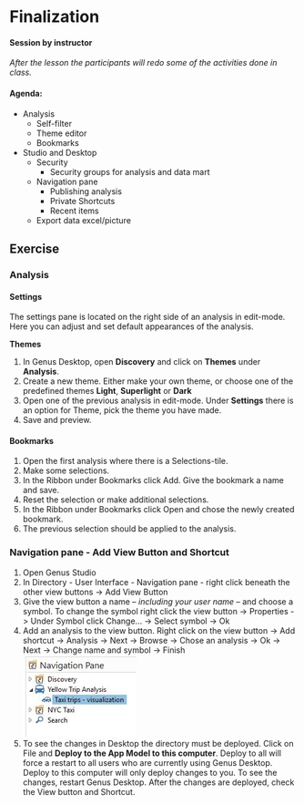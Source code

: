 ﻿# Finalization 

#### Session by instructor

_After the lesson the participants will redo some of the activities done in class._

#### Agenda:

- Analysis
    - Self-filter
    - Theme editor
    - Bookmarks
- Studio and Desktop
    - Security 
        - Security groups for analysis and data mart
    - Navigation pane
        - Publishing analysis 
        - Private Shortcuts
	    - Recent items
    - Export data excel/picture

## Exercise
	
### Analysis 

#### Settings 
The settings pane is located on the right side of an analysis in edit-mode. Here you can adjust and set default appearances of the analysis.

**Themes**
1. In Genus Desktop, open **Discovery** and click on **Themes** under **Analysis**. 
2. Create a new theme. Either make your own theme, or choose one of the predefined themes **Light**, **Superlight** or **Dark**
3. Open one of the previous analysis in edit-mode. Under **Settings** there is an option for Theme, pick the theme you have made. 
4. Save and preview. 

#### Bookmarks 

1. Open the first analysis where there is a Selections-tile. 
2. Make some selections.
3. In the Ribbon under Bookmarks click Add. Give the bookmark a name and save. 
4. Reset the selection or make additional selections.
5. In the Ribbon under Bookmarks click Open and chose the newly created bookmark. 
6. The previous selection should be applied to the analysis.

### Navigation pane - Add View Button and Shortcut

1. Open Genus Studio 
2. In Directory - User Interface - Navigation pane - right click beneath the other view buttons -> Add View Button
3. Give the view button a name – _including your user name_ – and choose a symbol. To change the symbol right click the view button -> Properties -> Under Symbol click Change... -> Select symbol -> Ok
4. Add an analysis to the view button. Right click on the view button -> Add shortcut -> Analysis -> Next -> Browse -> Chose an analysis -> Ok -> Next -> Change name and symbol -> Finish  
   ![Navigation_pane_w_analysis](media/Navigation_pane_w_analysis.jpg) 
5. To see the changes in Desktop the directory must be deployed. Click on File and **Deploy to the App Model to this computer**. Deploy to all will force a restart to all users who are currently using Genus Desktop. Deploy to this computer will only deploy changes to you. To see the changes, restart Genus Desktop. After the changes are deployed, check the View button and Shortcut.

